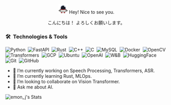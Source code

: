 <p align="center">
  <img src="assets/images/robotq.gif" alt="Description" width="30" /> Hey! Nice to see you.
</p>
<p align="center"> こんにちは！ よろしくお願いします。</p> 

### 🛠 &nbsp;Technologies & Tools

![Python](https://img.shields.io/badge/Python-43853d?style=flat-square&logo=python&logoColor=white)&nbsp;
![FastAPI](https://img.shields.io/badge/FastAPI-009688?style=flat-square&logo=fastapi&logoColor=white)&nbsp;
![Rust](https://img.shields.io/badge/Rust-000000?style=flat-square&logo=rust&logoColor=white)&nbsp;
![C++](https://img.shields.io/badge/C++-00599C?style=flat-square&logo=cplusplus&logoColor=white)&nbsp;
![C](https://img.shields.io/badge/C-3949AB?style=flat-square&logo=c&logoColor=white)&nbsp;
![MySQL](https://img.shields.io/badge/MySQL-4479A1?style=flat-square&logo=mysql&logoColor=white)&nbsp;
![Docker](https://img.shields.io/badge/Docker-0CC1F3?style=flat-square&logo=docker&logoColor=white)&nbsp; 
![OpenCV](https://img.shields.io/badge/OpenCV-5C3EE8?style=flat-square&logo=opencv&logoColor=white)&nbsp;
![Transformers](https://img.shields.io/badge/Transformers-FF6F59?style=flat-square&logo=huggingface&logoColor=white)&nbsp;
![GCP](https://img.shields.io/badge/Google_Cloud-4285F4?style=flat-square&logo=google-cloud&logoColor=white)&nbsp;
![Ubuntu](https://img.shields.io/badge/Ubuntu-E95420?style=flat-square&logo=ubuntu&logoColor=white)&nbsp; 
![OpenAI](https://img.shields.io/badge/OpenAI-412991?style=flat-square&logo=openai&logoColor=white)&nbsp;
![W&B](https://img.shields.io/badge/W%26B-FFBE00?style=flat-square&logo=weightsandbiases&logoColor=white)&nbsp;
![HuggingFace](https://img.shields.io/badge/Hugging%20Face-FF6F59?style=flat-square&logo=huggingface&logoColor=white)&nbsp; 
![Git](https://img.shields.io/badge/-Git-333333?style=flat&logo=git)&nbsp;
![GitHub](https://img.shields.io/badge/-GitHub-333333?style=flat&logo=github)&nbsp;


- 🔭 I’m currently working on Speech Processing, Transformers, ASR. 
- 🌱 I’m currently learning Rust, MLOps. 
- 👯 I’m looking to collaborate on Vision Transformer. 
- 💬 Ask me about AI.
  
![emon_j's Stats](https://github-readme-stats.vercel.app/api?username=jakariaemon&theme=darcula&show_icons=true&hide_border=true&count_private=true&include_all_commits=true&line_height=24)

